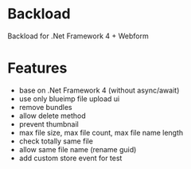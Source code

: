 # Backload
Backload for .Net Framework 4 + Webform

# Features
* base on .Net Framework 4 (without async/await)
* use only blueimp file upload ui
* remove bundles
* allow delete method
* prevent thumbnail
* max file size, max file count, max file name length
* check totally same file
* allow same file name (rename guid)
* add custom store event for test
